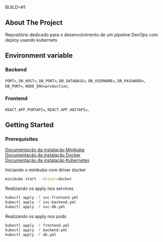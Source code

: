 BUILD=#1

## About The Project
Repositório dedicado para o desenvolvimento de um pipeline DevOps com deploy usando kubernets

## Environment variable

### Backend
`PORT=`,
`DB_HOST=`,
`DB_PORT=`,
`DB_DATABASE=`,
`DB_USERNAME=`,
`DB_PASSWORD=`,
`DB_PORT=`,
`NODE_ENV=production`,

### Frontend
`REACT_APP_PORTAPI=`,
`REACT_APP_HOSTAPI=`,

## Getting Started

### Prerequisites

[Documentação da instalação Minikube](https://github.com/github_username/repo_name/issues)<br>
[Documentação da instalação Docker](https://docs.docker.com/engine/install/)<br>
[Documentação da instalação Kubernetes](https://kubernetes.io/docs/tasks/tools/)


Iniciando o minikube com driver docker

```sh
minikube start --driver=docker
```

Realizando os apply nos services

```sh
kubectl apply -f svc-frontend.yml
kubectl apply -f svc-backend.yml
kubectl apply -f svc-db.yml 
```

Realizando os apply nos pods

```sh
kubectl apply -f frontend.yml
kubectl apply -f backend.yml
kubectl apply -f db.yml 
```
